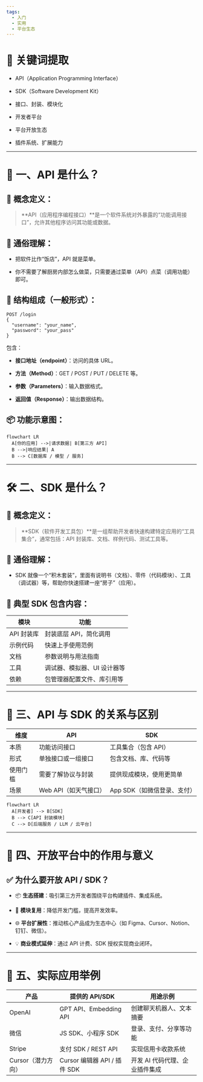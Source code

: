 ```yaml
---
tags:
  - 入门
  - 实用
  - 平台生态
---
```

# **🔑 关键词提取**

- API（Application Programming Interface）
    
- SDK（Software Development Kit）
    
- 接口、封装、模块化
    
- 开发者平台
    
- 平台开放生态
    
- 插件系统、扩展能力

---

# **🧩 一、API 是什么？**

## **🔧 概念定义：**

> **API（应用程序编程接口）**是一个软件系统对外暴露的“功能调用接口”，允许其他程序访问其功能或数据。

## **🧠 通俗理解：**

- 把软件比作“饭店”，API 就是菜单。
    
- 你不需要了解厨房内部怎么做菜，只需要通过菜单（API）点菜（调用功能）即可。

## **🧱 结构组成（一般形式）：**

```
POST /login  
{
  "username": "your_name",
  "password": "your_pass"
}
```

包含：

- **接口地址（endpoint）**：访问的具体 URL。
    
- **方法（Method）**：GET / POST / PUT / DELETE 等。
    
- **参数（Parameters）**：输入数据格式。
    
- **返回值（Response）**：输出数据结构。

## **📦 功能示意图：**

``` mermaid
flowchart LR
  A[你的应用] -->|请求数据| B[第三方 API]
  B -->|响应结果| A
  B --> C[数据库 / 模型 / 服务]
```

---

# **🛠 二、SDK 是什么？**

## **🔧 概念定义：**

> **SDK（软件开发工具包）**是一组帮助开发者快速构建特定应用的“工具集合”，通常包括：API 封装库、文档、样例代码、测试工具等。

## **🧠 通俗理解：**

- SDK 就像一个“积木套装”，里面有说明书（文档）、零件（代码模块）、工具（调试器）等，帮助你快速搭建一座“房子”（应用）。

## **📂 典型 SDK 包含内容：**

|**模块**|**功能**|
|---|---|
|API 封装库|封装底层 API，简化调用|
|示例代码|快速上手使用范例|
|文档|参数说明与用法指南|
|工具|调试器、模拟器、UI 设计器等|
|依赖|包管理器配置文件、库引用等|

---

# **🔄 三、API 与 SDK 的关系与区别**

|**维度**|**API**|**SDK**|
|---|---|---|
|本质|功能访问接口|工具集合（包含 API）|
|形式|单独接口或一组接口|包含文档、库、代码等|
|使用门槛|需要了解协议与封装|提供现成模块，使用更简单|
|场景|Web API（如天气接口）|App SDK（如微信登录、支付）|

```mermaid
flowchart LR
  A[开发者] --> B[SDK]
  B --> C[API 封装模块]
  C --> D[后端服务 / LLM / 云平台]
```

---

# **🚀 四、开放平台中的作用与意义**

## **✅ 为什么要开放 API / SDK？**

- 📦 **生态搭建**：吸引第三方开发者围绕平台构建插件、集成系统。
    
- 🧩 **模块复用**：降低开发门槛，提高开发效率。
    
- 🌐 **平台扩展性**：推动核心产品成为生态中心（如 Figma、Cursor、Notion、钉钉、微信）。
    
- 💡 **商业模式延伸**：通过 API 计费、SDK 授权实现商业闭环。

---

# **📌 五、实际应用举例**

|**产品**|**提供的 API/SDK**|**用途示例**|
|---|---|---|
|OpenAI|GPT API、Embedding API|创建聊天机器人、文本摘要|
|微信|JS SDK、小程序 SDK|登录、支付、分享等功能|
|Stripe|支付 SDK / REST API|实现信用卡收款系统|
|Cursor（潜力方向）|Cursor 编辑器 API / 插件 SDK|开发 AI 代码代理、企业插件集成|
